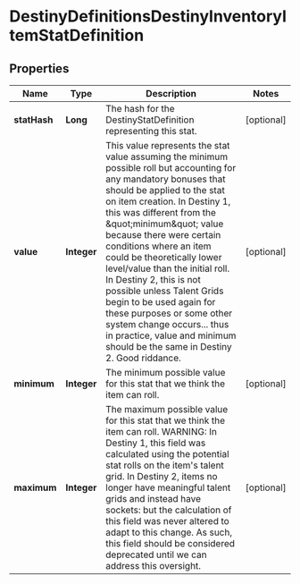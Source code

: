 
# DestinyDefinitionsDestinyInventoryItemStatDefinition

## Properties
Name | Type | Description | Notes
------------ | ------------- | ------------- | -------------
**statHash** | **Long** | The hash for the DestinyStatDefinition representing this stat. |  [optional]
**value** | **Integer** | This value represents the stat value assuming the minimum possible roll but accounting for any mandatory bonuses that should be applied to the stat on item creation.  In Destiny 1, this was different from the \&quot;minimum\&quot; value because there were certain conditions where an item could be theoretically lower level/value than the initial roll.   In Destiny 2, this is not possible unless Talent Grids begin to be used again for these purposes or some other system change occurs... thus in practice, value and minimum should be the same in Destiny 2. Good riddance. |  [optional]
**minimum** | **Integer** | The minimum possible value for this stat that we think the item can roll. |  [optional]
**maximum** | **Integer** | The maximum possible value for this stat that we think the item can roll.  WARNING: In Destiny 1, this field was calculated using the potential stat rolls on the item&#39;s talent grid. In Destiny 2, items no longer have meaningful talent grids and instead have sockets: but the calculation of this field was never altered to adapt to this change. As such, this field should be considered deprecated until we can address this oversight. |  [optional]



